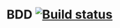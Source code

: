 # BDD [![Build status](https://ci.appveyor.com/api/projects/status/gqaam8sf6xbb5he6?svg=true)](https://ci.appveyor.com/project/Arina-Morozova/bdd)
